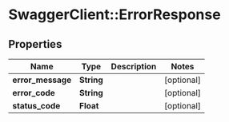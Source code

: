 # SwaggerClient::ErrorResponse

## Properties
Name | Type | Description | Notes
------------ | ------------- | ------------- | -------------
**error_message** | **String** |  | [optional] 
**error_code** | **String** |  | [optional] 
**status_code** | **Float** |  | [optional] 


